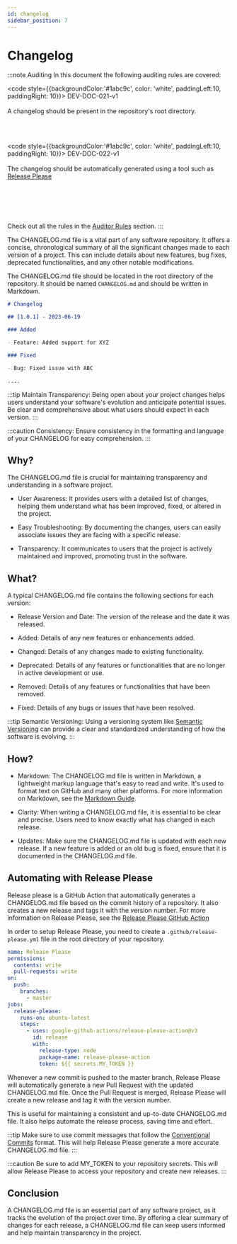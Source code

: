 ```yaml
---
id: changelog
sidebar_position: 7
---
```


# Changelog

:::note Auditing
In this document the following auditing rules are covered:

<code style={{backgroundColor:'#1abc9c', color: 'white', paddingLeft:10, paddingRight: 10}}>
DEV-DOC-021-v1
</code>
<br></br>
A changelog should be present in the repository's root directory.

<br></br>

<code style={{backgroundColor:'#1abc9c', color: 'white', paddingLeft:10, paddingRight: 10}}>
DEV-DOC-022-v1
</code>
<br></br>
The changelog should be automatically generated using a tool such as <a href="#automating-with-release-please">Release Please</a>

<br></br>
<br></br>

Check out all the rules in the <a href="/auditing/rules">Auditor Rules</a> section.
:::

The CHANGELOG.md file is a vital part of any software repository. It offers a concise, chronological summary of all the significant changes made to each version of a project. This can include details about new features, bug fixes, deprecated functionalities, and any other notable modifications.

The CHANGELOG.md file should be located in the root directory of the repository. It should be named `CHANGELOG.md` and should be written in Markdown.

```markdown title="/CHANGELOG.md"
# Changelog

## [1.0.1] - 2023-06-19

### Added

- Feature: Added support for XYZ

### Fixed

- Bug: Fixed issue with ABC

....
```

:::tip
Maintain Transparency: Being open about your project changes helps users understand your software's evolution and anticipate potential issues. Be clear and comprehensive about what users should expect in each version.
:::

:::caution
Consistency: Ensure consistency in the formatting and language of your CHANGELOG for easy comprehension.
:::

## Why?

The CHANGELOG.md file is crucial for maintaining transparency and understanding in a software project.

- User Awareness: It provides users with a detailed list of changes, helping them understand what has been improved, fixed, or altered in the project.

- Easy Troubleshooting: By documenting the changes, users can easily associate issues they are facing with a specific release.

- Transparency: It communicates to users that the project is actively maintained and improved, promoting trust in the software.

## What?

A typical CHANGELOG.md file contains the following sections for each version:

- Release Version and Date: The version of the release and the date it was released.

- Added: Details of any new features or enhancements added.

- Changed: Details of any changes made to existing functionality.

- Deprecated: Details of any features or functionalities that are no longer in active development or use.

- Removed: Details of any features or functionalities that have been removed.

- Fixed: Details of any bugs or issues that have been resolved.

:::tip
Semantic Versioning: Using a versioning system like [Semantic Versioning](https://semver.org/) can provide a clear and standardized understanding of how the software is evolving.
:::

## How?

- Markdown: The CHANGELOG.md file is written in Markdown, a lightweight markup language that's easy to read and write. It's used to format text on GitHub and many other platforms. For more information on Markdown, see the [Markdown Guide](https://www.markdownguide.org/).

- Clarity: When writing a CHANGELOG.md file, it is essential to be clear and precise. Users need to know exactly what has changed in each release.

- Updates: Make sure the CHANGELOG.md file is updated with each new release. If a new feature is added or an old bug is fixed, ensure that it is documented in the CHANGELOG.md file.

## Automating with Release Please

Release please is a GitHub Action that automatically generates a CHANGELOG.md file based on the commit history of a repository. It also creates a new release and tags it with the version number. For more information on Release Please, see the [Release Please GitHub Action](https://github.com/google-github-actions/release-please-action)

In order to setup Release Please, you need to create a `.github/release-please.yml` file in the root directory of your repository. 

```yaml title="/.github/release-please.yml"
name: Release Please
permissions:
  contents: write
  pull-requests: write
on:
  push:
    branches:
      - master
jobs:
  release-please:
    runs-on: ubuntu-latest
    steps:
      - uses: google-github-actions/release-please-action@v3
        id: release
        with:
          release-type: node
          package-name: release-please-action
          token: ${{ secrets.MY_TOKEN }}
```

Whenever a new commit is pushed to the master branch, Release Please will automatically generate a new Pull Request with the updated CHANGELOG.md file. Once the Pull Request is merged, Release Please will create a new release and tag it with the version number.

This is useful for maintaining a consistent and up-to-date CHANGELOG.md file. It also helps automate the release process, saving time and effort.

:::tip
Make sure to use commit messages that follow the [Conventional Commits](https://www.conventionalcommits.org/en/v1.0.0/) format. This will help Release Please generate a more accurate CHANGELOG.md file.
:::

:::caution
Be sure to add MY_TOKEN to your repository secrets. This will allow Release Please to access your repository and create new releases.
:::

## Conclusion

A CHANGELOG.md file is an essential part of any software project, as it tracks the evolution of the project over time. By offering a clear summary of changes for each release, a CHANGELOG.md file can keep users informed and help maintain transparency in the project.
